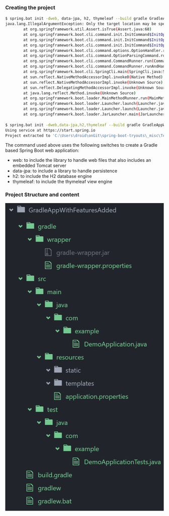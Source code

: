 ### Creating the project

```sh
$ spring.bat init -dweb, data-jpa, h2, thymeleaf --build gradle GradleAppWithFeaturesAdded
java.lang.IllegalArgumentException: Only the target location may be specified
        at org.springframework.util.Assert.isTrue(Assert.java:68)
        at org.springframework.boot.cli.command.init.InitCommand$InitOptionHandler.createProjectGenerationRequest(InitCommand.java:218)
        at org.springframework.boot.cli.command.init.InitCommand$InitOptionHandler.generateProject(InitCommand.java:209)
        at org.springframework.boot.cli.command.init.InitCommand$InitOptionHandler.run(InitCommand.java:189)
        at org.springframework.boot.cli.command.options.OptionHandler.run(OptionHandler.java:84)
        at org.springframework.boot.cli.command.OptionParsingCommand.run(OptionParsingCommand.java:54)
        at org.springframework.boot.cli.command.CommandRunner.run(CommandRunner.java:219)
        at org.springframework.boot.cli.command.CommandRunner.runAndHandleErrors(CommandRunner.java:171)
        at org.springframework.boot.cli.SpringCli.main(SpringCli.java:54)
        at sun.reflect.NativeMethodAccessorImpl.invoke0(Native Method)
        at sun.reflect.NativeMethodAccessorImpl.invoke(Unknown Source)
        at sun.reflect.DelegatingMethodAccessorImpl.invoke(Unknown Source)
        at java.lang.reflect.Method.invoke(Unknown Source)
        at org.springframework.boot.loader.MainMethodRunner.run(MainMethodRunner.java:48)
        at org.springframework.boot.loader.Launcher.launch(Launcher.java:87)
        at org.springframework.boot.loader.Launcher.launch(Launcher.java:50)
        at org.springframework.boot.loader.JarLauncher.main(JarLauncher.java:58)
        
$ spring.bat init -dweb,data-jpa,h2,thymeleaf --build gradle GradleAppWithFeaturesAdded
Using service at https://start.spring.io
Project extracted to 'C:\Users\droid\onGit\spring-boot-tryouts\_misc\Templates\GradleAppWithFeaturesAdded'
```

The command used above uses the following switches to create a Gradle based Spring Boot web application:

* web: to include the library to handle web files that also includes an embedded Tomcat server
* data-jpa: to include a library to handle persistence 
* h2: to include the H2 database engine
* thymeleaf: to include the thymeleaf view engine

### Project Structure and content

![](_misc/Project%20structure%20and%20content.PNG)
